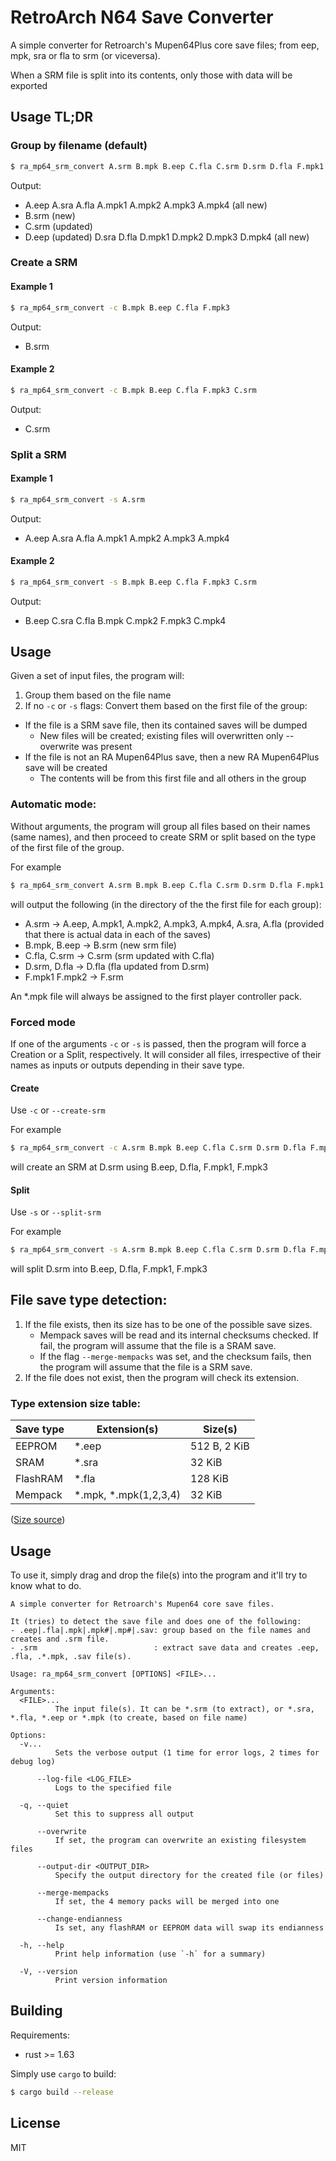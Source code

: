 # RetroArch N64 Save Converter

A simple converter for Retroarch's Mupen64Plus core save files; from eep, mpk, sra or fla to srm (or viceversa).

When a SRM file is split into its contents, only those with data will be exported

## Usage TL;DR

### Group by filename (default)
```sh
$ ra_mp64_srm_convert A.srm B.mpk B.eep C.fla C.srm D.srm D.fla F.mpk1 F.mpk3
```

Output:
- A.eep A.sra A.fla A.mpk1 A.mpk2 A.mpk3 A.mpk4 (all new)
- B.srm (new)
- C.srm (updated)
- D.eep (updated) D.sra D.fla D.mpk1 D.mpk2 D.mpk3 D.mpk4 (all new)

### Create a SRM

#### Example 1

```sh
$ ra_mp64_srm_convert -c B.mpk B.eep C.fla F.mpk3
```

Output:
- B.srm

#### Example 2

```sh
$ ra_mp64_srm_convert -c B.mpk B.eep C.fla F.mpk3 C.srm
```

Output:
- C.srm


### Split a SRM

#### Example 1

```sh
$ ra_mp64_srm_convert -s A.srm
```

Output:
- A.eep A.sra A.fla A.mpk1 A.mpk2 A.mpk3 A.mpk4

#### Example 2

```sh
$ ra_mp64_srm_convert -s B.mpk B.eep C.fla F.mpk3 C.srm
```

Output:
- B.eep C.sra C.fla B.mpk C.mpk2 F.mpk3 C.mpk4

## Usage

Given a set of input files, the program will:

1. Group them based on the file name
2. If no ```-c``` or ```-s``` flags: Convert them based on the first file of the group:
  - If the file is a SRM save file, then its contained saves will be dumped
    - New files will be created; existing files will overwritten only --overwrite was present
  - If the file is not an RA Mupen64Plus save, then a new RA Mupen64Plus save will be created
    - The contents will be from this first file and all others in the group

### Automatic mode:

Without arguments, the program will group all files based on their names (same names), and then
proceed to create SRM or split based on the type of the first file of the group.

For example
```sh
$ ra_mp64_srm_convert A.srm B.mpk B.eep C.fla C.srm D.srm D.fla F.mpk1 F.mpk3
```
will output the following (in the directory of the the first file for each group):
* A.srm -> A.eep, A.mpk1, A.mpk2, A.mpk3, A.mpk4, A.sra, A.fla (provided that there is actual data in each of the saves)
* B.mpk, B.eep -> B.srm (new srm file)
* C.fla, C.srm -> C.srm (srm updated with C.fla)
* D.srm, D.fla -> D.fla (fla updated from D.srm)
* F.mpk1 F.mpk2 -> F.srm

An *.mpk file will always be assigned to the first player controller pack.

### Forced mode

If one of the arguments ```-c``` or ```-s``` is passed, then the program will force a Creation or a 
Split, respectively. It will consider all files, irrespective of their names as inputs or outputs 
depending in their save type.

#### Create

Use ```-c``` or ```--create-srm```

For example
```sh
$ ra_mp64_srm_convert -c A.srm B.mpk B.eep C.fla C.srm D.srm D.fla F.mpk1 F.mpk3
```
will create an SRM at D.srm using B.eep, D.fla, F.mpk1, F.mpk3


#### Split

Use ```-s``` or ```--split-srm```

For example
```sh
$ ra_mp64_srm_convert -s A.srm B.mpk B.eep C.fla C.srm D.srm D.fla F.mpk1 F.mpk3
```
will split D.srm into B.eep, D.fla, F.mpk1, F.mpk3

## File save type detection:

1. If the file exists, then its size has to be one of the possible save sizes.
   - Mempack saves will be read and its internal checksums checked. If fail, the program will
     assume that the file is a SRAM save.
   - If the flag ```--merge-mempacks``` was set, and the checksum fails, then the program will 
     assume that the file is a SRM save.
2. If the file does not exist, then the program will check its extension.

### Type extension size table:

| Save type | Extension(s)          | Size(s)        |
|-----------|-----------------------|----------------|
| EEPROM    | *.eep                 | 512   B, 2 KiB |
| SRAM      | *.sra                 |  32 KiB        |
| FlashRAM  | *.fla                 | 128 KiB        |
| Mempack   | *.mpk, *.mpk(1,2,3,4) |  32 KiB        |

([Size source](http://micro-64.com/database/gamesave.shtml))

## Usage

To use it, simply drag and drop the file(s) into the program and it'll try to know what to do.

~~~~~~~
A simple converter for Retroarch's Mupen64 core save files.

It (tries) to detect the save file and does one of the following:
- .eep|.fla|.mpk|.mpk#|.mp#|.sav: group based on the file names and creates and .srm file.
- .srm                          : extract save data and creates .eep, .fla, .*.mpk, .sav file(s).

Usage: ra_mp64_srm_convert [OPTIONS] <FILE>...

Arguments:
  <FILE>...
          The input file(s). It can be *.srm (to extract), or *.sra, *.fla, *.eep or *.mpk (to create, based on file name)

Options:
  -v...
          Sets the verbose output (1 time for error logs, 2 times for debug log)

      --log-file <LOG_FILE>
          Logs to the specified file

  -q, --quiet
          Set this to suppress all output

      --overwrite
          If set, the program can overwrite an existing filesystem files

      --output-dir <OUTPUT_DIR>
          Specify the output directory for the created file (or files)

      --merge-mempacks
          If set, the 4 memory packs will be merged into one

      --change-endianness
          Is set, any flashRAM or EEPROM data will swap its endianness

  -h, --help
          Print help information (use `-h` for a summary)

  -V, --version
          Print version information
~~~~~~~

## Building

Requirements:
* rust >= 1.63

Simply use ```cargo``` to build:

```sh
$ cargo build --release
```

## License

MIT
